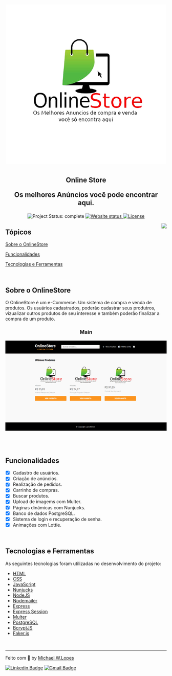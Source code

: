 <h1 align="center">
    <img alt="OnlineStore" src=".github/logo.png" width="500px" />
</h1>

<h2 align="center">
  Online Store
  <p>Os melhores Anúncios você pode encontrar aqui.</p>
</h2>

<p align="center">
  <img alt="Project Status: complete" src="https://img.shields.io/badge/project%20status-complete-blue">
  <a href="" >
    <img alt="Website status" src="https://img.shields.io/website?url=https%3A%2F%2Fullyolima.github.io%2Flaunchbase-portfolio%2Findex.html">
  </a>
  <a href="./LICENSE" >
    <img alt="License" src="https://img.shields.io/badge/license-MIT-%23F8952D">
  </a>
</p>

<img align="right" src="https://image.flaticon.com/icons/png/512/34/34562.png" height="240">

## Tópicos 

[Sobre o OnlineStore](#Sobre-o-OnlineStore)

[Funcionalidades](#funcionalidades)

[Tecnologias e Ferramentas](#tecnologias-e-ferramentas)


<br>

## Sobre o OnlineStore

O OnlineStore é um e-Commerce. Um sistema de compra e venda de produtos. Os usuários cadastrados, poderão cadastrar seus produtros, vizualizar outros produtos de seu interesse e também poderão finalizar a compra de um produto. 

<h3 align="center">Main</h3>
<p align="center">
  <img src=".github/homeImages.gif" alt="página principal">
</p>

<br>

<!-- <h3 align="center">Compra de Produto</h3>
<p align="center">
  <img src=".github/" alt="página admin">
</p> -->

<br>

## Funcionalidades

-  [X] Cadastro de usuários.
 - [X] Criação de anúncios.
 - [X] Realização de pedidos.
 - [X] Carrinho de compras.
 - [X] Buscar produtos.
 - [X] Upload de imagems com Multer.
 - [X] Páginas dinâmicas com Nunjucks.
 - [X] Banco de dados PostgreSQL.
 - [X] Sistema de login e recuperação de senha.
 - [X] Animações com Lottie.

<br>

## Tecnologias e Ferramentas

As seguintes tecnologias foram utilizadas no desenvolvimento do projeto:

- [HTML](https://devdocs.io/html/)
- [CSS](https://devdocs.io/css/)
- [JavaScript](https://devdocs.io/javascript/)
- [Nunjucks](https://mozilla.github.io/nunjucks/)
- [NodeJS](https://nodejs.org/en/)
- [Nodemailer](https://nodemailer.com/about/)
- [Express](https://expressjs.com/)
- [Express Session](https://github.com/expressjs/session)
- [Multer](https://github.com/expressjs/multer)
- [PostgreSQL](https://www.postgresql.org/)
- [BcryptJS](https://github.com/dcodeIO/bcrypt.js)
- [Faker.js](https://github.com/Marak/Faker.js)


<br>

---

Feito com :purple_heart: by [Michael W.Lopes](https://github.com/michael23-lopes)

[![Linkedin Badge](https://img.shields.io/badge/-Michael%20Lopes-blue?style=flat-square&logo=Linkedin&logoColor=white&link=https://www.linkedin.com/in/michael-wellington-lopes/)](https://www.linkedin.com/in/michael-wellington-lopes/) 
[![Gmail Badge](https://img.shields.io/badge/-michael23.wellington@gmail.com-c14438?style=flat-square&logo=Gmail&logoColor=white&link=mailto:michael23.wellington@gmail.com)](mailto:michael23.wellington@gmail.com)
